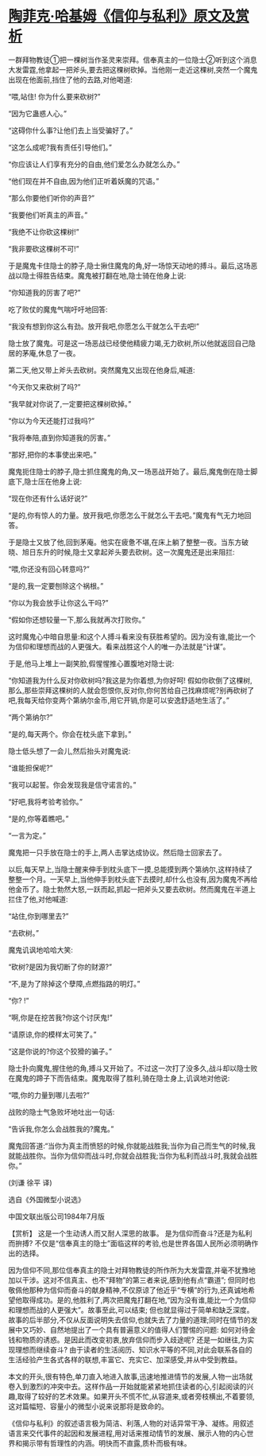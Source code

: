 # [陶菲克·哈基姆《信仰与私利》原文及赏析](https://www.vrrw.net/wx/15355.html)

一群拜物教徒①把一棵树当作圣灵来崇拜。信奉真主的一位隐士②听到这个消息大发雷霆,他拿起一把斧头,要去把这棵树砍掉。当他刚一走近这棵树,突然一个魔鬼出现在他面前,挡住了他的去路,对他喝道:

“喂,站住! 你为什么要来砍树?”

“因为它蛊惑人心。”

“这碍你什么事?让他们去上当受骗好了。”

“这怎么成呢?我有责任引导他们。”

“你应该让人们享有充分的自由,他们爱怎么办就怎么办。”

“他们现在并不自由,因为他们正听着妖魔的咒语。”

“那么你要他们听你的声音?”

“我要他们听真主的声音。”

“我绝不让你砍这棵树!”

“我非要砍这棵树不可!”

于是魔鬼卡住隐士的脖子,隐士揪住魔鬼的角,好一场惊天动地的搏斗。最后,这场恶战以隐士得胜告结束。魔鬼被打翻在地,隐士骑在他身上说:

“你知道我的厉害了吧?”

吃了败仗的魔鬼气喘吁吁地回答:

“我没有想到你这么有劲。放开我吧,你愿怎么干就怎么干去吧!”

隐士放了魔鬼。可是这一场恶战已经使他精疲力竭,无力砍树,所以他就返回自己隐居的茅庵,休息了一夜。

第二天,他又带上斧头去砍树。突然魔鬼又出现在他身后,喊道:

“今天你又来砍树了吗?”

“我早就对你说了,一定要把这棵树砍掉。”

“你以为今天还能打过我吗?”

“我将奉陪,直到你知道我的厉害。”

“那好,把你的本事使出来吧。”

魔鬼扼住隐士的脖子,隐士抓住魔鬼的角,又一场恶战开始了。最后,魔鬼倒在隐士脚底下,隐士压在他身上说:

“现在你还有什么话好说?”

“是的,你有惊人的力量。放开我吧,你愿怎么干就怎么干去吧。”魔鬼有气无力地回答。

于是隐士又放了他,回到茅庵。他实在疲惫不堪,在床上躺了整整一夜。当东方破晓、旭日东升的时候,隐士又拿起斧头要去砍树。这一次魔鬼还是出来阻拦:

“喂,你还没有回心转意吗?”

“是的,我一定要刨除这个祸根。”

“你以为我会放手让你这么干吗?”

“假如你还想较量一下,那么我就再次打败你。”

这时魔鬼心中暗自思量:和这个人搏斗看来没有获胜希望的。因为没有谁,能比一个为信仰和理想而战的人更强大。看来战胜这个人的唯一办法就是“计谋”。

于是,他马上堆上一副笑脸,假惺惺推心置腹地对隐士说:

“你知道我为什么反对你砍树吗?我这是为你着想,为你好呵! 假如你砍倒了这棵树,那么,那些崇拜这棵树的人就会怨恨你,反对你,你何苦给自己找麻烦呢?别再砍树了吧,我每天给你变两个第纳尔金币,用它开销,你是可以安逸舒适地生活了。”

“两个第纳尔?”

“是的,每天两个。你会在枕头底下拿到。”

隐士低头想了一会儿,然后抬头对魔鬼说:

“谁能担保呢?”

“我可以起誓。你会发现我是信守诺言的。”

“好吧,我将考验考验你。”

“是的,你等着瞧吧。”

“一言为定。”

魔鬼把一只手放在隐士的手上,两人击掌达成协议。然后隐士回家去了。

以后,每天早上,当隐士醒来伸手到枕头底下一摸,总能摸到两个第纳尔,这样持续了整整一个月。一天早上,当他伸手到枕头底下去摸时,却什么也没有,因为魔鬼不再给他金币了。隐士勃然大怒,一跃而起,抓起一把斧头又要去砍树。然而魔鬼在半道上拦住了他,对他喊道:

“站住,你到哪里去?”

“去砍树。”

魔鬼讥讽地哈哈大笑:

“砍树?是因为我切断了你的财源?”

“不,是为了除掉这个孽障,点燃指路的明灯。”

“你? !”

“啊,你是在挖苦我?你这个讨厌鬼!”

“请原谅,你的模样太可笑了。”

“这是你说的?你这个狡猾的骗子。”

隐士扑向魔鬼,握住他的角,搏斗又开始了。不过这一次打了没多久,战斗却以隐士败在魔鬼的蹄子下而告结束。魔鬼取得了胜利,骑在隐士身上,讥讽地对他说:

“喂,你的力量到哪儿去啦?”

战败的隐士气急败坏地吐出一句话:

“告诉我,你怎么会战胜我的?魔鬼。”

魔鬼回答道:“当你为真主而愤怒的时候,你就能战胜我;当你为自己而生气的时候,我就能战胜你。当你为信仰而战斗时,你就会战胜我;当你为私利而战斗时,我就会战胜你。”

(刘谦 徐平 译)

选自《外国微型小说选》

中国文联出版公司1984年7月版



【赏析】 这是一个生动诱人而又耐人深思的故事。 是为信仰而奋斗?还是为私利而拚搏? 不仅是“信奉真主的隐士”面临这样的考验,也是世界各国人民所必须明确作出的选择。

因为信仰不同,那位信奉真主的隐士对拜物教徒的所作所为大发雷霆,并毫不犹豫地加以干涉。这对不信真主、也不“拜物”的第三者来说,感到他有点“霸道”; 但同时也敬佩他那种为信仰而奋斗的献身精神,不仅原谅了他近乎“专横”的行为,还真诚地希望他取得成功。是的,他胜利了,两次把魔鬼打翻在地,“因为没有谁,能比一个为信仰和理想而战的人更强大”。故事至此,可以结束; 但也就显得过于简单和缺乏深度。故事的后半部分,不仅从反面说明失去信仰,也就失去了力量的道理;同时在情节的发展中又巧妙、自然地提出了一个具有普遍意义的值得人们警惕的问题: 如何对待金钱和物质的诱惑。是因此而改变初衷,放弃信仰而步入歧途呢? 还是一如继往,为实现理想而继续奋斗? 由于读者的生活阅历、知识水平等的不同,对此会联系各自的生活经验产生各式各样的联想,丰富它、充实它、加深感受,并从中受到教益。

本文的开头,很有特色,单刀直入地进入故事,迅速地推进情节的发展,人物一出场就卷入到激烈的冲突中去。这样作品一开始就能紧紧地抓住读者的心,引起阅读的兴趣,取得了较好的艺术效果。如果开头不慌不忙,从容道来,或者旁枝横出,不着要领,这对篇幅短、容量小的微型小说来说那将是致命的。

《信仰与私利》的叙述语言极为简洁、利落,人物的对话异常干净、凝练。用叙述语言来交代事件的起因和发展进程,用对话来推动情节的发展、展示人物的内心世界和揭示带有哲理性的内涵。明快而不直露,质朴而极有味。


